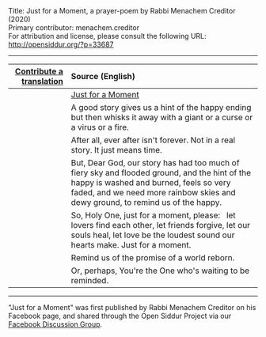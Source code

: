 <html>
<head></head>
<body>
Title: Just for a Moment, a prayer-poem by Rabbi Menachem Creditor (2020)<br />
Primary contributor: menachem.creditor<br />
For attribution and license, please consult the following URL: <a href="http://opensiddur.org/?p=33687">http://opensiddur.org/?p=33687</a>
<p />
<hr />

<table style="margin-left: auto;margin-right: auto;" class="draggable">
<thead><tr><th id="x" style="text-align: right;"><a href="/contributing/upload/">Contribute a translation</a></th><th style="text-align: left;">Source (English)</th></tr></thead>
<tbody>
<tr><td style="vertical-align:top;">
<div class="liturgy" lang="he">

</span></div></td>
 
<td style="vertical-align:top;">
<div class="english" lang="en">
<u>Just for a Moment</u>
</div></td></tr>


<tr><td style="vertical-align:top;">
<div class="liturgy" lang="he">

</span></div></td>
 
<td style="vertical-align:top;">
<div class="english" lang="en">
A good story gives us a hint
of the happy ending
but then whisks it away
with a giant or a curse
or a virus or a fire.
</div></td></tr>


<tr><td style="vertical-align:top;">
<div class="liturgy" lang="he">

</span></div></td>
 
<td style="vertical-align:top;">
<div class="english" lang="en">
After all,
ever after isn't forever.
Not in a real story.
It just means time.
</div></td></tr>


<tr><td style="vertical-align:top;">
<div class="liturgy" lang="he">

</span></div></td>
 
<td style="vertical-align:top;">
<div class="english" lang="en">
But, Dear God,
our story has had too much
of fiery sky and flooded ground,
and the hint of the happy
is washed and burned,
feels so very faded,
and we need more
rainbow skies and dewy ground,
to remind us of the happy.
</div></td></tr>


<tr><td style="vertical-align:top;">
<div class="liturgy" lang="he">

</span></div></td>
 
<td style="vertical-align:top;">
<div class="english" lang="en">
So, Holy One,
just for a moment,
please:
&nbsp;
let lovers find each other,
let friends forgive,
let our souls heal,
let love be the loudest sound our hearts make.
Just for a moment.
</div></td></tr>


<tr><td style="vertical-align:top;">
<div class="liturgy" lang="he">

</span></div></td>
 
<td style="vertical-align:top;">
<div class="english" lang="en">
Remind us of the promise
of a world reborn.
</div></td></tr>


<tr><td style="vertical-align:top;">
<div class="liturgy" lang="he">

</span></div></td>
 
<td style="vertical-align:top;">
<div class="english" lang="en">
Or, perhaps,
You're the One who's waiting
to be reminded.
</div></td></tr>
</tbody></table>

<hr />

"Just for a Moment" was first published by Rabbi Menachem Creditor on his Facebook page, and shared through the Open Siddur Project via our <a href="https://www.facebook.com/groups/opensiddur/permalink/10157980971172746/">Facebook Discussion Group</a>.

&nbsp;
</body>
</html>